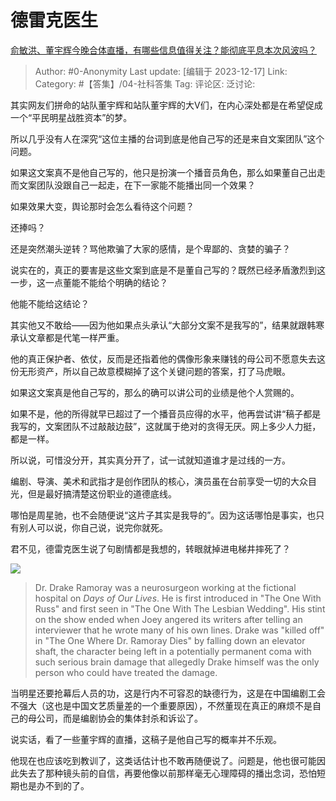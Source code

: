 # 德雷克医生
[俞敏洪、董宇辉今晚合体直播，有哪些信息值得关注？能彻底平息本次风波吗？](https://www.zhihu.com/question/635225975/answer/3328725783)

> Author: #0-Anonymity
> Last update: [编辑于 2023-12-17]
> Link:
> Category: #【答集】/04-社科答集 
> Tag:
> 评论区:
> 泛讨论:

其实网友们拼命的站队董宇辉和站队董宇辉的大V们，在内心深处都是在希望促成一个“平民明星战胜资本”的梦。

所以几乎没有人在深究“这位主播的台词到底是他自己写的还是来自文案团队”这个问题。

如果这文案真不是他自己写的，他只是扮演一个播音员角色，那么如果董自己出走而文案团队没跟自己一起走，在下一家能不能播出同一个效果？

如果效果大变，舆论那时会怎么看待这个问题？

还捧吗？

还是突然潮头逆转？骂他欺骗了大家的感情，是个卑鄙的、贪婪的骗子？

说实在的，真正的要害是这些文案到底是不是董自己写的？既然已经矛盾激烈到这一步，这一点董能不能给个明确的结论？

他能不能给这结论？

其实他又不敢给——因为他如果点头承认“大部分文案不是我写的”，结果就跟韩寒承认文章都是代笔一样严重。

他的真正保护者、依仗，反而是还指着他的偶像形象来赚钱的母公司不愿意失去这份无形资产，所以自己故意模糊掉了这个关键问题的答案，打了马虎眼。

如果这文案真是他自己写的，那么的确可以讲公司的业绩是他个人赏赐的。

如果不是，他的所得就早已超过了一个播音员应得的水平，他再尝试讲“稿子都是我写的，文案团队不过敲敲边鼓”，这就属于绝对的贪得无厌。网上多少人力挺，都是一样。

所以说，可惜没分开，其实真分开了，试一试就知道谁才是过线的一方。

编剧、导演、美术和武指才是创作团队的核心，演员虽在台前享受一切的大众目光，但是最好搞清楚这份职业的道德底线。

哪怕是周星驰，也不会随便说“这片子其实是我导的”。因为这话哪怕是事实，也只有别人可以说，你自己说，说完你就死。

君不见，德雷克医生说了句剧情都是我想的，转眼就掉进电梯井摔死了？

![](https://picx.zhimg.com/80/v2-c182c9c184825e6ef7ca16a20a49faef_1440w.webp?source=2c26e567)

> Dr. Drake Ramoray was a neurosurgeon working at the fictional hospital on _Days of Our Lives_. He is first introduced in "The One With Russ" and first seen in "The One With The Lesbian Wedding". His stint on the show ended when Joey angered its writers after telling an interviewer that he wrote many of his own lines. Drake was "killed off" in "The One Where Dr. Ramoray Dies" by falling down an elevator shaft, the character being left in a potentially permanent coma with such serious brain damage that allegedly Drake himself was the only person who could have treated the damage.

当明星还要抢幕后人员的功，这是行内不可容忍的缺德行为，这是在中国编剧工会不强大（这也是中国文艺质量差的一个重要原因），不然董现在真正的麻烦不是自己的母公司，而是编剧协会的集体封杀和诉讼了。

说实话，看了一些董宇辉的直播，这稿子是他自己写的概率并不乐观。

他现在也应该吃到教训了，这类话估计也不敢再随便说了。问题是，他也很可能因此失去了那种镜头前的自信，再要他像以前那样毫无心理障碍的播出念词，恐怕短期也是办不到的了。
